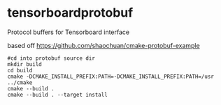 # tensorboardprotobuf
Protocol buffers for Tensorboard interface

based off https://github.com/shaochuan/cmake-protobuf-example

```
#cd into protobuf source dir
mkdir build
cd build
cmake -DCMAKE_INSTALL_PREFIX:PATH=-DCMAKE_INSTALL_PREFIX:PATH=/usr ../cmake
cmake --build . 
cmake --build . --target install
```